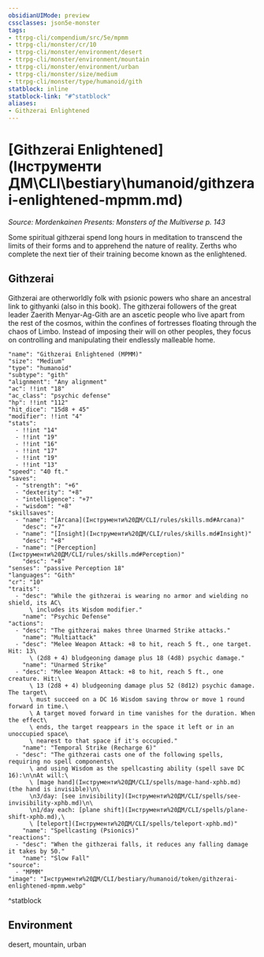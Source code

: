 ```yaml
---
obsidianUIMode: preview
cssclasses: json5e-monster
tags:
- ttrpg-cli/compendium/src/5e/mpmm
- ttrpg-cli/monster/cr/10
- ttrpg-cli/monster/environment/desert
- ttrpg-cli/monster/environment/mountain
- ttrpg-cli/monster/environment/urban
- ttrpg-cli/monster/size/medium
- ttrpg-cli/monster/type/humanoid/gith
statblock: inline
statblock-link: "#^statblock"
aliases:
- Githzerai Enlightened
---
```

# [Githzerai Enlightened](Інструменти ДМ\CLI\bestiary\humanoid/githzerai-enlightened-mpmm.md)
*Source: Mordenkainen Presents: Monsters of the Multiverse p. 143*  

Some spiritual githzerai spend long hours in meditation to transcend the limits of their forms and to apprehend the nature of reality. Zerths who complete the next tier of their training become known as the enlightened.

## Githzerai

Githzerai are otherworldly folk with psionic powers who share an ancestral link to githyanki (also in this book). The githzerai followers of the great leader Zaerith Menyar-Ag-Gith are an ascetic people who live apart from the rest of the cosmos, within the confines of fortresses floating through the chaos of Limbo. Instead of imposing their will on other peoples, they focus on controlling and manipulating their endlessly malleable home.

```statblock
"name": "Githzerai Enlightened (MPMM)"
"size": "Medium"
"type": "humanoid"
"subtype": "gith"
"alignment": "Any alignment"
"ac": !!int "18"
"ac_class": "psychic defense"
"hp": !!int "112"
"hit_dice": "15d8 + 45"
"modifier": !!int "4"
"stats":
  - !!int "14"
  - !!int "19"
  - !!int "16"
  - !!int "17"
  - !!int "19"
  - !!int "13"
"speed": "40 ft."
"saves":
  - "strength": "+6"
  - "dexterity": "+8"
  - "intelligence": "+7"
  - "wisdom": "+8"
"skillsaves":
  - "name": "[Arcana](Інструменти%20ДМ/CLI/rules/skills.md#Arcana)"
    "desc": "+7"
  - "name": "[Insight](Інструменти%20ДМ/CLI/rules/skills.md#Insight)"
    "desc": "+8"
  - "name": "[Perception](Інструменти%20ДМ/CLI/rules/skills.md#Perception)"
    "desc": "+8"
"senses": "passive Perception 18"
"languages": "Gith"
"cr": "10"
"traits":
  - "desc": "While the githzerai is wearing no armor and wielding no shield, its AC\
      \ includes its Wisdom modifier."
    "name": "Psychic Defense"
"actions":
  - "desc": "The githzerai makes three Unarmed Strike attacks."
    "name": "Multiattack"
  - "desc": "Melee Weapon Attack: +8 to hit, reach 5 ft., one target. Hit: 13\
      \ (2d8 + 4) bludgeoning damage plus 18 (4d8) psychic damage."
    "name": "Unarmed Strike"
  - "desc": "Melee Weapon Attack: +8 to hit, reach 5 ft., one creature. Hit:\
      \ 13 (2d8 + 4) bludgeoning damage plus 52 (8d12) psychic damage. The target\
      \ must succeed on a DC 16 Wisdom saving throw or move 1 round forward in time.\
      \ A target moved forward in time vanishes for the duration. When the effect\
      \ ends, the target reappears in the space it left or in an unoccupied space\
      \ nearest to that space if it's occupied."
    "name": "Temporal Strike (Recharge 6)"
  - "desc": "The githzerai casts one of the following spells, requiring no spell components\
      \ and using Wisdom as the spellcasting ability (spell save DC 16):\n\nAt will:\
      \ [mage hand](Інструменти%20ДМ/CLI/spells/mage-hand-xphb.md) (the hand is invisible)\n\
      \n3/day: [see invisibility](Інструменти%20ДМ/CLI/spells/see-invisibility-xphb.md)\n\
      \n1/day each: [plane shift](Інструменти%20ДМ/CLI/spells/plane-shift-xphb.md),\
      \ [teleport](Інструменти%20ДМ/CLI/spells/teleport-xphb.md)"
    "name": "Spellcasting (Psionics)"
"reactions":
  - "desc": "When the githzerai falls, it reduces any falling damage it takes by 50."
    "name": "Slow Fall"
"source":
  - "MPMM"
"image": "Інструменти%20ДМ/CLI/bestiary/humanoid/token/githzerai-enlightened-mpmm.webp"
```
^statblock

## Environment

desert, mountain, urban